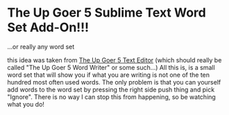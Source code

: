 # The Up Goer 5 Sublime Text Word Set Add-On!!!

...or really any word set

this idea was taken from [The Up Goer 5 Text Editor](http://splasho.com/upgoer5/) (which should really be called "The Up Goer 5 Word Writer" or some such...)  All this is, is a small word set that will show you if what you are writing is not one of the ten hundred most often used words.  The only problem is that you can yourself add words to the word set by pressing the right side push thing and pick "Ignore".  There is no way I can stop this from happening, so be watching what you do!

